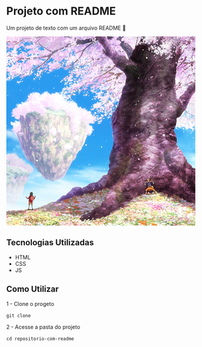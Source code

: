 # Projeto com README
Um projeto de texto com um arquivo README 👒

[<img src="./giphy.gif" alt="one piece">](https://google.com)

## Tecnologias Utilizadas
- HTML
- CSS
- JS

## Como Utilizar

1 - Clone o progeto
```
git clone
```

2 - Acesse a pasta do projeto
```
cd repositorio-com-readme
```